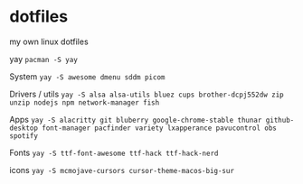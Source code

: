 # dotfiles
my own linux dotfiles

yay
`pacman -S yay`

System
`yay -S awesome dmenu sddm picom`

Drivers / utils
`yay -S alsa alsa-utils bluez cups brother-dcpj552dw zip unzip nodejs npm network-manager fish`

Apps
`yay -S alacritty git bluberry google-chrome-stable thunar github-desktop font-manager pacfinder variety lxapperance pavucontrol obs spotify`

Fonts
`yay -S ttf-font-awesome ttf-hack ttf-hack-nerd`

icons
`yay -S mcmojave-cursors cursor-theme-macos-big-sur`
